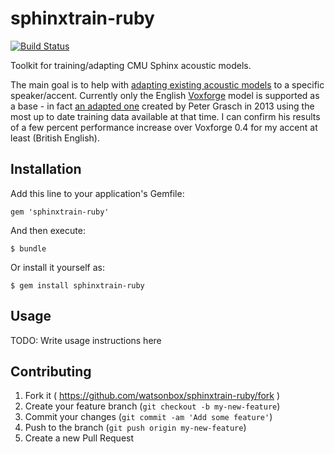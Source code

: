 # sphinxtrain-ruby

[![Build Status](http://img.shields.io/travis/watsonbox/sphinxtrain-ruby.svg?style=flat)](https://travis-ci.org/watsonbox/sphinxtrain-ruby)

Toolkit for training/adapting CMU Sphinx acoustic models.

The main goal is to help with [adapting existing acoustic models](http://cmusphinx.sourceforge.net/wiki/tutorialadapt) to a specific speaker/accent. Currently only the English [Voxforge](http://voxforge.org/) model is supported as a base - in fact [an adapted one](http://grasch.net/node/21) created by Peter Grasch in 2013 using the most up to date training data available at that time. I can confirm his results of a few percent performance increase over Voxforge 0.4 for my accent at least (British English).


## Installation

Add this line to your application's Gemfile:

    gem 'sphinxtrain-ruby'

And then execute:

    $ bundle

Or install it yourself as:

    $ gem install sphinxtrain-ruby


## Usage

TODO: Write usage instructions here


## Contributing

1. Fork it ( https://github.com/watsonbox/sphinxtrain-ruby/fork )
2. Create your feature branch (`git checkout -b my-new-feature`)
3. Commit your changes (`git commit -am 'Add some feature'`)
4. Push to the branch (`git push origin my-new-feature`)
5. Create a new Pull Request
